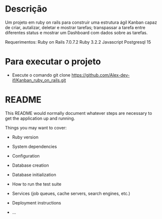 # Descrição

Um projeto em ruby on rails para construir uma estrutura ágil Kanban capaz de criar, autalizar, deletar e mostrar tarefas; transpassar a tarefa entre diferentes status e mostrar um Dashboard com dados sobre as tarefas.

Requerimentos:
Ruby on Rails 7.0.7.2
Ruby 3.2.2
Javascript
Postgresql 15

# Para executar o projeto

* Execute o comando git clone https://github.com/Alex-dev-if/Kanban_ruby_on_rails.git


# README

This README would normally document whatever steps are necessary to get the
application up and running.

Things you may want to cover:

* Ruby version

* System dependencies

* Configuration

* Database creation

* Database initialization

* How to run the test suite

* Services (job queues, cache servers, search engines, etc.)

* Deployment instructions

* ...
